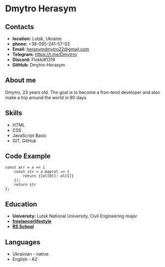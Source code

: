 # Dmytro Herasym

## Contacts
* **location:** Lutsk, Ukraine 
* **phone:** +38-095-241-57-02 
* **Email:** herasymdmytro22@gmail.com
* **Telegram:** https://t.me/Dmytrro
* **Discord:** Flokki#1319
* **GitHub:** Dmytro-Herasym

## About me
Dmytro, 23 years old. The goal is to become a fron-tend developer and also make a trip around the world in 80 days.

## Skills
* HTML
* CSS
* JavaScript Basic
* GIT, GitHub

## Code Example
```
const arr = x => {
	const str = x.map(el => {
		return {[el[0]]: el[1]}
	});
	return str
};
```

## Education
* **University:** Lutsk National University, Civil Engineering major
* **[freelancerlifestyle](https://www.youtube.com/playlist?list=PLM6XATa8CAG4F9nAIYNS5oAiPotxwLFIr)**
* **[RS School](https://rs.school/js/)**

## Languages
* Ukrainian - native
* English - A2

